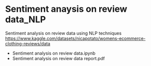 # Sentiment anaysis on review data_NLP

Sentiment analysis on review data using NLP techniques
https://www.kaggle.com/datasets/nicapotato/womens-ecommerce-clothing-reviews/data

- Sentiment analysis on review data.ipynb
- Sentiment analysis on review data report.pdf
